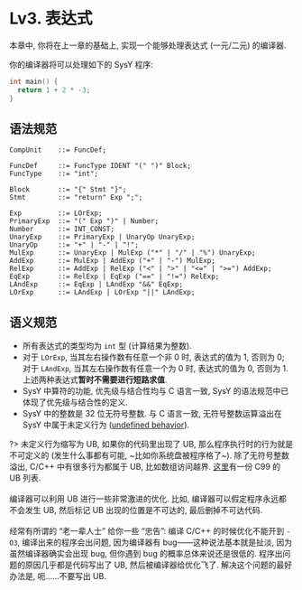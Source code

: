 # Lv3. 表达式

本章中, 你将在上一章的基础上, 实现一个能够处理表达式 (一元/二元) 的编译器.

你的编译器将可以处理如下的 SysY 程序:

```c
int main() {
  return 1 + 2 * -3;
}
```

## 语法规范

```ebnf
CompUnit    ::= FuncDef;

FuncDef     ::= FuncType IDENT "(" ")" Block;
FuncType    ::= "int";

Block       ::= "{" Stmt "}";
Stmt        ::= "return" Exp ";";

Exp         ::= LOrExp;
PrimaryExp  ::= "(" Exp ")" | Number;
Number      ::= INT_CONST;
UnaryExp    ::= PrimaryExp | UnaryOp UnaryExp;
UnaryOp     ::= "+" | "-" | "!";
MulExp      ::= UnaryExp | MulExp ("*" | "/" | "%") UnaryExp;
AddExp      ::= MulExp | AddExp ("+" | "-") MulExp;
RelExp      ::= AddExp | RelExp ("<" | ">" | "<=" | ">=") AddExp;
EqExp       ::= RelExp | EqExp ("==" | "!=") RelExp;
LAndExp     ::= EqExp | LAndExp "&&" EqExp;
LOrExp      ::= LAndExp | LOrExp "||" LAndExp;
```

## 语义规范

* 所有表达式的类型均为 `int` 型 (计算结果为整数).
* 对于 `LOrExp`, 当其左右操作数有任意一个非 0 时, 表达式的值为 1, 否则为 0; 对于 `LAndExp`, 当其左右操作数有任意一个为 0 时, 表达式的值为 0, 否则为 1. 上述两种表达式**暂时不需要进行短路求值**.
* SysY 中算符的功能, 优先级与结合性均与 C 语言一致, SysY 的语法规范中已体现了优先级与结合性的定义.
* SysY 中的整数是 32 位无符号整数. 与 C 语言一致, 无符号整数运算溢出在 SysY 中属于未定义行为 ([undefined behavior](https://en.wikipedia.org/wiki/Undefined_behavior)).

?> 未定义行为缩写为 UB, 如果你的代码里出现了 UB, 那么程序执行时的行为就是不可定义的 (发生什么事都有可能, ~比如你系统盘被程序格了~). 除了无符号整数溢出, C/C++ 中有很多行为都属于 UB, 比如数组访问越界. [这里](https://gist.github.com/Earnestly/7c903f481ff9d29a3dd1)有一份 C99 的 UB 列表.
<br><br>
编译器可以利用 UB 进行一些非常激进的优化. 比如, 编译器可以假定程序永远都不会发生 UB, 然后标记 UB 出现的位置是不可达的, 最后删掉不可达代码.
<br><br>
经常有所谓的 “老一辈人士” 给你一些 “忠告”: 编译 C/C++ 的时候优化不能开到 `-O3`, 编译出来的程序会出问题, 因为编译器有 bug——这种说法基本就是扯淡, 因为虽然编译器确实会出现 bug, 但你遇到 bug 的概率总体来说还是很低的. 程序出问题的原因几乎都是代码写出了 UB, 然后被编译器给优化飞了. 解决这个问题的最好办法是, 呃……不要写出 UB.
